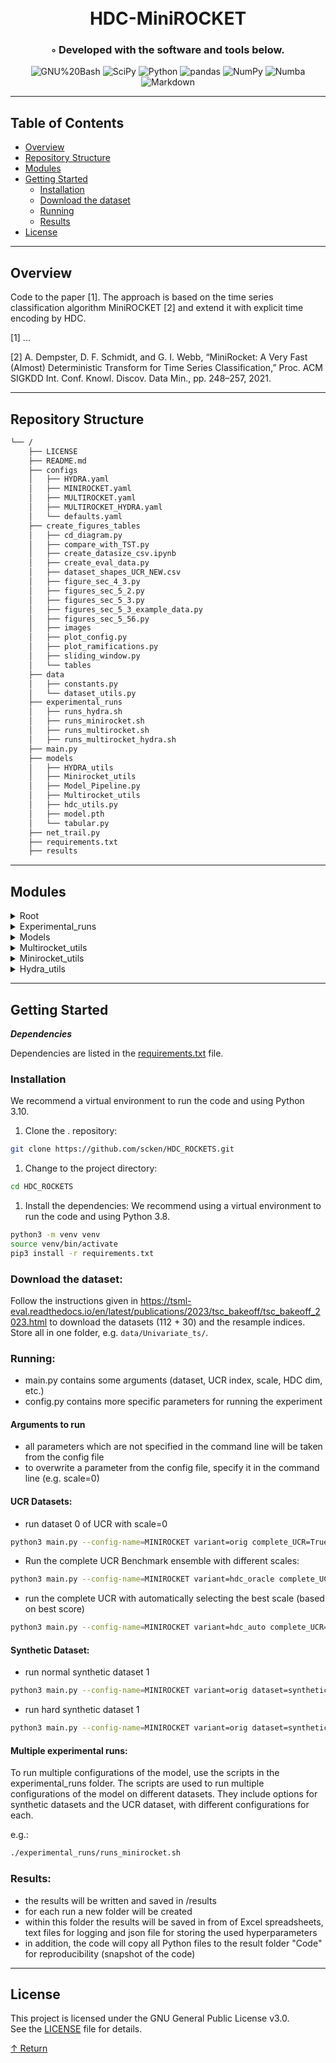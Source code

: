 <div align="center">
<h1 align="center">
<br />HDC-MiniROCKET</h1>
<h3>◦ Developed with the software and tools below.</h3>

<p align="center">
<img src="https://img.shields.io/badge/GNU%20Bash-4EAA25.svg?style&logo=GNU-Bash&logoColor=white" alt="GNU%20Bash" />
<img src="https://img.shields.io/badge/SciPy-8CAAE6.svg?style&logo=SciPy&logoColor=white" alt="SciPy" />
<img src="https://img.shields.io/badge/Python-3776AB.svg?style&logo=Python&logoColor=white" alt="Python" />
<img src="https://img.shields.io/badge/pandas-150458.svg?style&logo=pandas&logoColor=white" alt="pandas" />
<img src="https://img.shields.io/badge/NumPy-013243.svg?style&logo=NumPy&logoColor=white" alt="NumPy" />
<img src="https://img.shields.io/badge/Numba-00A3E0.svg?style&logo=Numba&logoColor=white" alt="Numba" />
<img src="https://img.shields.io/badge/Markdown-000000.svg?style&logo=Markdown&logoColor=white" alt="Markdown" />
</p>
</div>

---

## Table of Contents

- [Overview](#overview)
- [Repository Structure](#repository-structure)
- [Modules](#modules)
- [Getting Started](#getting-started) 
  - [Installation](#installation)
  - [Download the dataset](#download-the-dataset)
  - [Running](#running)
  - [Results](#results)
- [License](#license)

---

## Overview

Code to the paper [1]. The approach is based on the time series classification algorithm MiniROCKET [2] and extend it with explicit time encoding by HDC.

[1] ...

[2] A. Dempster, D. F. Schmidt, and G. I. Webb, “MiniRocket: A Very Fast (Almost) Deterministic Transform for Time Series Classification,” Proc. ACM SIGKDD Int. Conf. Knowl. Discov. Data Min., pp. 248–257, 2021.


---

## Repository Structure

```sh
└── /
    ├── LICENSE
    ├── README.md
    ├── configs
    │   ├── HYDRA.yaml
    │   ├── MINIROCKET.yaml
    │   ├── MULTIROCKET.yaml
    │   ├── MULTIROCKET_HYDRA.yaml
    │   └── defaults.yaml
    ├── create_figures_tables
    │   ├── cd_diagram.py
    │   ├── compare_with_TST.py
    │   ├── create_datasize_csv.ipynb
    │   ├── create_eval_data.py
    │   ├── dataset_shapes_UCR_NEW.csv
    │   ├── figure_sec_4_3.py
    │   ├── figures_sec_5_2.py
    │   ├── figures_sec_5_3.py
    │   ├── figures_sec_5_3_example_data.py
    │   ├── figures_sec_5_56.py
    │   ├── images
    │   ├── plot_config.py
    │   ├── plot_ramifications.py
    │   ├── sliding_window.py
    │   └── tables
    ├── data
    │   ├── constants.py
    │   └── dataset_utils.py
    ├── experimental_runs
    │   ├── runs_hydra.sh
    │   ├── runs_minirocket.sh
    │   ├── runs_multirocket.sh
    │   ├── runs_multirocket_hydra.sh
    ├── main.py
    ├── models
    │   ├── HYDRA_utils
    │   ├── Minirocket_utils
    │   ├── Model_Pipeline.py
    │   ├── Multirocket_utils
    │   ├── hdc_utils.py
    │   ├── model.pth
    │   └── tabular.py
    ├── net_trail.py
    ├── requirements.txt
    ├── results
```

---

## Modules

<details closed><summary>Root</summary>

| File                  | Summary                                                                                                                                                                                                                                                                                                                                                                                                                                                                                                                                     |
|-----------------------|---------------------------------------------------------------------------------------------------------------------------------------------------------------------------------------------------------------------------------------------------------------------------------------------------------------------------------------------------------------------------------------------------------------------------------------------------------------------------------------------------------------------------------------------|
| [plot_timestamp_sim.py](https://github.com/scken/HDC_MiniRocket_private/blob/master/plot_timestamp_sim.py) | This code generates a plot of graded similarity in timesteps using the HDC-MiniROCKET model. It calculates cosine similarity between vector encodings at different timestamps and plots the results. The plot shows how similarity changes with timestamp difference as a percentage of the total series length.                                                                                                                                                                                                                            |
| [ts_viewer.py](https://github.com/scken/HDC_MiniRocket_private/blob/master/ts_viewer.py)          | The code is a time series viewer application implemented using Tkinter and Matplotlib libraries in Python. It allows users to select different datasets, visualize time series data, and interactively explore different variables and class labels. The application provides options to visualize the mean of samples and supports scrolling to view large datasets.                                                                                                                                                                       |
| [requirements.txt](https://github.com/scken/HDC_MiniRocket_private/blob/master/requirements.txt)      | The code requires specific versions of the following libraries: scipy, matplotlib, numpy, openpyxl, sktime, pandas, numba, and scikit_learn. These libraries provide functionality for scientific computing, data visualization, machine learning, and data manipulation.                                                                                                                                                                                                                                                                   |
| [main.py](https://github.com/scken/HDC_MiniRocket_private/blob/master/main.py)               | The code initializes and runs a time series classification experiment using the HDC-MiniROCKET model. It accepts command line arguments for dataset selection, path settings, normalization, scaling parameters, and model type. The code saves logs and results to specified folders, generates a random name for the run, and copies all Python files to the result folder. It then trains and evaluates the model on either a single dataset or all datasets in the UCR and UEA repositories, with the option to run on multiple scales. |
| [main_run.py](https://github.com/scken/HDC_MiniRocket_private/blob/master/main_run.py)           | The code is a high-level class for training and evaluating time series classification models. It loads the dataset, trains the model, and evaluates its performance using metrics like accuracy, F1 score, and confusion matrix. The results are saved in Excel files for analysis. The code also includes a function to append a DataFrame to an existing Excel file.                                                                                                                                                                      |
| [plot_figures.m](https://github.com/scken/HDC_MiniRocket_private/blob/master/plot_figures.m)        | The code implements several functionalities. It reads data from an Excel file, performs calculations and generates plots for pairwise accuracy comparison, relative performance change, accuracy over different parameters, and evaluation of time effort for different algorithms.                                                                                                                                                                                                                                                         |

</details>

<details closed><summary>Experimental_runs</summary>

| File                      | Summary                                                                                                                                                                                                                                                                                              |
|---------------------------|------------------------------------------------------------------------------------------------------------------------------------------------------------------------------------------------------------------------------------------------------------------------------------------------------|
| [runs_multirocket.sh](https://github.com/scken/HDC_MiniRocket_private/blob/master/experimental_runs/runs_multirocket.sh)       | This script is used to run multiple configurations for different datasets using the "main.py" file. It sets the global variables for the model and the results folder, and then runs the main script for Minirocket encoding with different arguments for each dataset and configuration.            |
| [runs_minirocket.sh](https://github.com/scken/HDC_MiniRocket_private/blob/master/experimental_runs/runs_minirocket.sh)        | This script is used to run multiple configurations for different datasets using the "main.py" file. It sets the global variables for the model and the results folder, and then runs the main script for Multirocket encoding with different arguments for each dataset and configuration.           |
| [runs_hydra.sh](https://github.com/scken/HDC_MiniRocket_private/blob/master/experimental_runs/runs_hydra.sh)             | This script is used to run multiple configurations for different datasets using the "main.py" file. It sets the global variables for the model and the results folder, and then runs the main script for Hydra encoding with different arguments for each dataset and configuration.                 |
| [runs_multirocket_hydra.sh](https://github.com/scken/HDC_MiniRocket_private/blob/master/experimental_runs/runs_multirocket_hydra.sh) | This script is used to run multiple configurations for different datasets using the "main.py" file. It sets the global variables for the model and the results folder, and then runs the main script for Multirocket and Hydra encoding with different arguments for each dataset and configuration. |

</details>

<details closed><summary>Models</summary>

| File              | Summary                                                                                                                                                                                                                                                                                                                              |
|-------------------|--------------------------------------------------------------------------------------------------------------------------------------------------------------------------------------------------------------------------------------------------------------------------------------------------------------------------------------|
| [Model_Pipeline.py](https://github.com/scken/HDC_MiniRocket_private/blob/master/models/Model_Pipeline.py) | The code in models/Model_Pipeline.py defines a class called Model_Pipeline that is used for training and evaluating a defined model. It can be initialized with a specific encoder type like Minirocket, HDC-Minirocker, ... . It also contains methods for fitting the best scale parameter, creating the pose matrices, and so on. |


</details>

<details closed><summary>Multirocket_utils</summary>

| File                        | Summary                                                                                                                                                                                                                                                                                                                                                                      |
|-----------------------------|------------------------------------------------------------------------------------------------------------------------------------------------------------------------------------------------------------------------------------------------------------------------------------------------------------------------------------------------------------------------------|
| [multirocket_multivariate.py](https://github.com/scken/HDC_MiniRocket_private/blob/master/models/Multirocket_utils/multirocket_multivariate.py) | The script implements a Multirocket_Encoder class that is used for time series encoding. It utilizes the MultiRocketFeatures module, an implementation of the MultiRocket algorithm for time series classification. The Multirocket_Encoder module provides methods for forward pass, transformation, and fitting, to generate encoded features from input time series data. |

</details>

<details closed><summary>Minirocket_utils</summary>

| File                       | Summary                                                                                                                                                                                                                                                                                                                                                                                                                                                                                                                                                                 |
|----------------------------|-------------------------------------------------------------------------------------------------------------------------------------------------------------------------------------------------------------------------------------------------------------------------------------------------------------------------------------------------------------------------------------------------------------------------------------------------------------------------------------------------------------------------------------------------------------------------|
| [minirocket_multivariate.py](https://github.com/scken/HDC_MiniRocket_private/blob/master/models/Minirocket_utils/minirocket_multivariate.py) | The code defines a Minirocket_Encoder class that is used for time series encoding. It utilizes the MiniRocketFeatures module, an implementation of the MiniRocket algorithm for time series classification. The Minirocket_Encoder module provides methods for forward pass, transformation, and fitting, to generate encoded features from input time series data.                                                                                                                                                                                                     |

</details>

<details closed><summary>Hydra_utils</summary>

| File                  | Summary                                                                                                                                                                                                                                                                                                                                         |
|-----------------------|-------------------------------------------------------------------------------------------------------------------------------------------------------------------------------------------------------------------------------------------------------------------------------------------------------------------------------------------------|
| [hydra_multivariate.py](https://github.com/scken/HDC_MiniRocket_private/blob/master/models/HYDRA_utils/hydra_multivariate.py) | The code defines a Hydra_Encoder class that is used for time series encoding. It utilizes the HydraFeatures module, an implementation of the Hydra algorithm for time series classification. The Hydra_Encoder module provides methods for forward pass, transformation, and fitting, to generate encoded features from input time series data. |

</details>

---

## Getting Started

***Dependencies***

Dependencies are listed in the [requirements.txt](requirements.txt) file. 

### Installation
We recommend a virtual environment to run the code and using Python 3.10. 
1. Clone the . repository:

```sh
git clone https://github.com/scken/HDC_ROCKETS.git
```

1. Change to the project directory:

```sh
cd HDC_ROCKETS
```

1. Install the dependencies: We recommend using a virtual environment to run the code and using Python 3.8.

```sh
python3 -m venv venv
source venv/bin/activate
pip3 install -r requirements.txt
```


### Download the dataset:

Follow the instructions given in https://tsml-eval.readthedocs.io/en/latest/publications/2023/tsc_bakeoff/tsc_bakeoff_2023.html to download the datasets (112 + 30) and the resample indices. 
Store all in one folder, e.g. `data/Univariate_ts/`.


### Running:

- main.py contains some arguments (dataset, UCR index, scale, HDC dim, etc.)
- config.py contains more specific parameters for running the experiment

#### Arguments to run

- all parameters which are not specified in the command line will be taken from the config file
- to overwrite a parameter from the config file, specify it in the command line (e.g. scale=0)

#### UCR Datasets:

- run dataset 0 of UCR with scale=0

```sh
python3 main.py --config-name=MINIROCKET variant=orig complete_UCR=True
```

- Run the complete UCR Benchmark ensemble with different scales:

```sh
python3 main.py --config-name=MINIROCKET variant=hdc_oracle complete_UCR=True
```

- run the complete UCR with automatically selecting the best scale (based on best score)

```sh
python3 main.py --config-name=MINIROCKET variant=hdc_auto complete_UCR=True
```

#### Synthetic Dataset:

- run normal synthetic dataset 1

```sh
python3 main.py --config-name=MINIROCKET variant=orig dataset=synthetic
```

- run hard synthetic dataset 1

```sh
python3 main.py --config-name=MINIROCKET variant=orig dataset=synthetic_hard
```

#### Multiple experimental runs:

To run multiple configurations of the model, use the scripts in the experimental_runs folder.
The scripts are used to run multiple configurations of the model on different datasets.
They include options for synthetic datasets and the UCR dataset, with different configurations for each.

e.g.:

```sh
./experimental_runs/runs_minirocket.sh
```

### Results:

- the results will be written and saved in /results
- for each run a new folder will be created 
- within this folder the results will be saved in from of Excel spreadsheets, text files for logging and json file for storing the used hyperparameters 
- in addition, the code will copy all Python files to the result folder "Code" for reproducibility (snapshot of the code)

---

## License

This project is licensed under the GNU General Public License v3.0.  
See the [LICENSE](LICENSE) file for details.

[↑ Return](#Top)